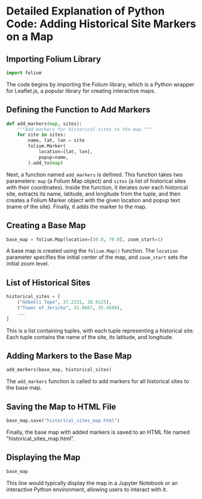 


# Detailed Explanation of Python Code: Adding Historical Site Markers on a Map

## Importing Folium Library

```python
import folium
```

The code begins by importing the Folium library, which is a Python wrapper for Leaflet.js, a popular library for creating interactive maps.

## Defining the Function to Add Markers

```python
def add_markers(map, sites):
    """Add markers for historical sites to the map."""
    for site in sites:
        name, lat, lon = site
        folium.Marker(
            location=[lat, lon],
            popup=name,
        ).add_to(map)
```

Next, a function named `add_markers` is defined. This function takes two parameters: `map` (a Folium Map object) and `sites` (a list of historical sites with their coordinates). Inside the function, it iterates over each historical site, extracts its name, latitude, and longitude from the tuple, and then creates a Folium Marker object with the given location and popup text (name of the site). Finally, it adds the marker to the map.

## Creating a Base Map

```python
base_map = folium.Map(location=[30.0, 70.0], zoom_start=3)
```

A base map is created using the `folium.Map()` function. The `location` parameter specifies the initial center of the map, and `zoom_start` sets the initial zoom level.

## List of Historical Sites

```python
historical_sites = [
    ("Göbekli Tepe", 37.2231, 38.9225),
    ("Tower of Jericho", 31.8667, 35.4500),
    ...
]
```

This is a list containing tuples, with each tuple representing a historical site. Each tuple contains the name of the site, its latitude, and longitude.

## Adding Markers to the Base Map

```python
add_markers(base_map, historical_sites)
```

The `add_markers` function is called to add markers for all historical sites to the base map.

## Saving the Map to HTML File

```python
base_map.save("historical_sites_map.html")
```

Finally, the base map with added markers is saved to an HTML file named "historical_sites_map.html".

## Displaying the Map

```python
base_map
```

This line would typically display the map in a Jupyter Notebook or an interactive Python environment, allowing users to interact with it.
